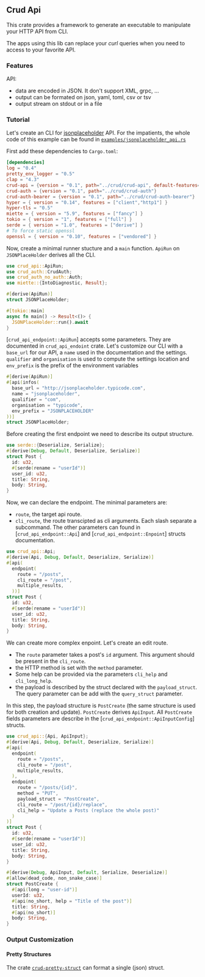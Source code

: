 ## Crud Api

This crate provides a framework to generate an executable to manipulate your HTTP API from CLI.

The apps using this lib can replace your _curl_ queries when you need to access to your favorite API.

### Features

API:
- data are encoded in JSON. It don't support XML, grpc, ...
- output can be formated on json, yaml, toml, csv or tsv
- output stream on stdout or in a file


### Tutorial

Let's create an CLI for [jsonplaceholder](http://jsonplaceholder.typicode.com/) API.
For the impatients, the whole code of this example can be found in [`examples/jsonplaceholder_api.rs`](./examples/jsonplaceholder_api.rs "jsonplaceholder_api.rs")

First add these dependencies to `Cargo.toml`:
```toml
[dependencies]
log = "0.4"
pretty_env_logger = "0.5"
clap = "4.3"
crud-api = {version = "0.1", path="../crud/crud-api", default-features=false, features=["toml","json","yaml"]}
crud-auth = {version = "0.1", path="../crud/crud-auth"}
crud-auth-bearer = {version = "0.1", path="../crud/crud-auth-bearer"}
hyper = { version = "0.14", features = ["client","http1"] }
hyper-tls = "0.5"
miette = { version = "5.9", features = ["fancy"] }
tokio = { version = "1", features = ["full"] }
serde = { version = "1.0", features = ["derive"] }
# To force static openssl
openssl = { version = "0.10", features = ["vendored"] }
```

Now, create a minimal runner stucture and a `main` function.
`ApiRun` on `JSONPlaceHolder` derives all the CLI.
```rust
use crud_api::ApiRun;
use crud_auth::CrudAuth;
use crud_auth_no_auth::Auth;
use miette::{IntoDiagnostic, Result};

#[derive(ApiRun)]
struct JSONPlaceHolder;

#[tokio::main]
async fn main() -> Result<()> {
  JSONPlaceHolder::run().await
}
```
[`crud_api_endpoint::ApiRun`] accepts some parameters. They are documented in `crud_api_endoint` crate.
Let's customize our CLI with a `base_url` for our API, a `name` used in the documentation and the settings. `qualifier` and `organisation` is used to compute the settings location and `env_prefix` is the prefix of the environment variables
```rust
#[derive(ApiRun)]
#[api(infos(
  base_url = "http://jsonplaceholder.typicode.com",
  name = "jsonplaceholder",
  qualifier = "com",
  organisation = "typicode",
  env_prefix = "JSONPLACEHOLDER"
))]
struct JSONPlaceHolder;
```
Before creating the first endpoint we need to describe its output structure.
```rust
use serde::{Deserialize, Serialize};
#[derive(Debug, Default, Deserialize, Serialize)]
struct Post {
  id: u32,
  #[serde(rename = "userId")]
  user_id: u32,
  title: String,
  body: String,
}
```

Now, we can declare the endpoint.
The minimal parameters are:
- `route`, the target api route.
- `cli_route`, the route transcipted as cli arguments. Each slash separate a subcommand.
The other parameters can found in [`crud_api_endpoint::Api`] and [`crud_api_endpoint::Enpoint`] structs documentation.

```rust
use crud_api::Api;
#[derive(Api, Debug, Default, Deserialize, Serialize)]
#[api(
  endpoint(
    route = "/posts",
    cli_route = "/post",
    multiple_results,
  ))]
struct Post {
  id: u32,
  #[serde(rename = "userId")]
  user_id: u32,
  title: String,
  body: String,
}
```
We can create more complex enpoint. Let's create an edit route.

- The `route` parameter takes a post's `id` argument. This argument should be present in the `cli_route`.
- the HTTP method is set with the `method` parameter.
- Some help can be provided via the parameters `cli_help` and `cli_long_help`.
- the payload is described by the struct declared with the `payload_struct`. The query parameter can be add with the `query_struct` parameter.

In this step, the payload structure is `PostCreate` (the same structure is used for both creation and update). `PostCreate` derives `ApiInput`. All `PostCreate` fields parameters are describe in the [`crud_api_endpoint::ApiInputConfig`] structs.


```rust
use crud_api::{Api, ApiInput};
#[derive(Api, Debug, Default, Deserialize, Serialize)]
#[api(
  endpoint(
    route = "/posts",
    cli_route = "/post",
    multiple_results,
  ),
  endpoint(
    route = "/posts/{id}",
    method = "PUT",
    payload_struct = "PostCreate",
    cli_route = "/post/{id}/replace",
    cli_help = "Update a Posts (replace the whole post)"
  )
)]
struct Post {
  id: u32,
  #[serde(rename = "userId")]
  user_id: u32,
  title: String,
  body: String,
}

#[derive(Debug, ApiInput, Default, Serialize, Deserialize)]
#[allow(dead_code, non_snake_case)]
struct PostCreate {
  #[api(long = "user-id")]
  userId: u32,
  #[api(no_short, help = "Title of the post")]
  title: String,
  #[api(no_short)]
  body: String,
}
```

### Output Customization


#### Pretty Structures

The crate [`crud-pretty-struct`](crud_pretty_struct) can format a single (json) struct.
